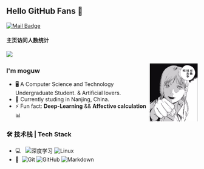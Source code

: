 

## Hello GitHub Fans 👋
[![Mail Badge](https://img.shields.io/badge/-weiyiding0@gmail.com-c14438?style=flat&logo=Gmail&logoColor=white&link=mailto:weiyiding0@gmail.com)](mailto:weiyiding0@gmail.com)

#### 主页访问人数统计

![](https://count.getloli.com/get/@Mieluoxxx.github.readme)

<img align="right" img src="https://raw.githubusercontent.com/Mieluoxxx/Mieluoxxx/main/pic/fire.jpeg" style="float: right; width: 25%;"/>

### I'm moguw

- 🖥 A Computer Science and Technology Undergraduate Student. & Artificial lovers.
- 🌱 Currently studing in Nanjing, China.
- ⚡ Fun fact: **Deep-Learning** && **Affective calculation**📊

### 🛠 技术栈 | Tech Stack

- 💻 &#160; ![深度学习](https://img.shields.io/badge/-深度学习-333333?style=flat&logo=深度学习&logoColor=007396)
![Linux](https://img.shields.io/badge/-Linux-333333?style=flat&logo=Linux&logoColor=FCC624)
- 🔧 &#160;![Git](https://img.shields.io/badge/-Git-333333?style=flat&logo=git)
![GitHub](https://img.shields.io/badge/-GitHub-333333?style=flat&logo=github)
![Markdown](https://img.shields.io/badge/-Markdown-333333?style=flat&logo=markdown)

